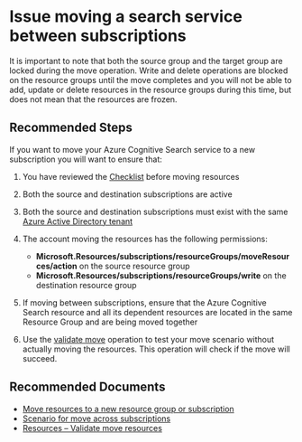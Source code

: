 <properties
	pageTitle="Issue moving a search service between subscriptions"
	description="Issue moving a search service between subscriptions"
	service="microsoft.search"
	resource="searchservices"
	authors="cynotebo"
	ms.author="cynotebo"
	selfHelpType="resource"
	displayOrder="22"	
	supportTopicIds="32681370"
	resourceTags=""
	productPesIds="15568"
	articleId="moving-search-service"
	cloudEnvironments="public, Fairfax, usnat, ussec"
	ownershipId="AzureSearch_AzureSearch"
/>

# Issue moving a search service between subscriptions

It is important to note that both the source group and the target group are locked during the move operation.  Write and delete operations are blocked on the resource groups until the move completes and you will not be able to add, update or delete resources in the resource groups during this time, but does not mean that the resources are frozen.

## **Recommended Steps**

If you want to move your Azure Cognitive Search service to a new subscription you will want to ensure that:

1. You have reviewed the [Checklist](https://docs.microsoft.com/azure/azure-resource-manager/resource-group-move-resources) before moving resources
2. Both the source and destination subscriptions are active
3. Both the source and destination subscriptions must exist with the same [Azure Active Directory tenant](https://docs.microsoft.com/azure/active-directory/develop/quickstart-create-new-tenant)
4. The account moving the resources has the following permissions:

	* **Microsoft.Resources/subscriptions/resourceGroups/moveResources/action** on the source resource group
	* **Microsoft.Resources/subscriptions/resourceGroups/write** on the destination resource group
	
5. If moving between subscriptions, ensure that the Azure Cognitive Search resource and all its dependent resources are located in the same Resource Group and are being moved together
6. Use the [validate move](https://docs.microsoft.com/rest/api/resources/resources/validatemoveresources) operation to test your move scenario without actually moving the resources.  This operation will check if the move will succeed.

## **Recommended Documents**

* [Move resources to a new resource group or subscription](https://docs.microsoft.com/azure/azure-resource-manager/resource-group-move-resources)
* [Scenario for move across subscriptions](https://docs.microsoft.com/azure/azure-resource-manager/resource-group-move-resources#scenario-for-move-across-subscriptions)
* [Resources – Validate move resources](https://docs.microsoft.com/rest/api/resources/resources/validatemoveresources)
